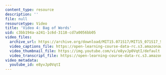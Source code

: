 ```yaml
---
content_type: resource
description: ''
file: null
resourcetype: Video
title: 'Video 4: Bag of Words'
uid: c3bb194a-a241-1c6d-3118-cd7a0056bb05
video_files:
  archive_url: https://archive.org/download/MIT15.071S17/MIT15_071S17_Session_5.2.06_300k.mp4
  video_captions_file: https://open-learning-course-data-rc.s3.amazonaws.com/15-071-the-analytics-edge-spring-2017/861773f7cbde545a9e54cf93593c5b98_e8yvJp0VqtI.vtt
  video_thumbnail_file: https://img.youtube.com/vi/e8yvJp0VqtI/default.jpg
  video_transcript_file: https://open-learning-course-data-rc.s3.amazonaws.com/15-071-the-analytics-edge-spring-2017/ef01fda713787a6a7c148514aab785e5_e8yvJp0VqtI.pdf
video_metadata:
  youtube_id: e8yvJp0VqtI
---
```

